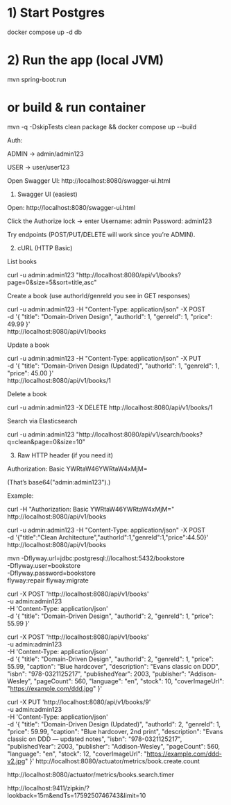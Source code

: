 # 1) Start Postgres

docker compose up -d db

# 2) Run the app (local JVM)

mvn spring-boot:run

# or build & run container

mvn -q -DskipTests clean package && docker compose up --build

Auth:

ADMIN → admin/admin123

USER → user/user123

Open Swagger UI: http://localhost:8080/swagger-ui.html

1) Swagger UI (easiest)

Open: http://localhost:8080/swagger-ui.html

Click the Authorize lock → enter
Username: admin
Password: admin123

Try endpoints (POST/PUT/DELETE will work since you’re ADMIN).

2) cURL (HTTP Basic)

List books

curl -u admin:admin123 "http://localhost:8080/api/v1/books?page=0&size=5&sort=title,asc"

Create a book (use authorId/genreId you see in GET responses)

curl -u admin:admin123 -H "Content-Type: application/json" -X POST \
-d '{
"title": "Domain-Driven Design",
"authorId": 1,
"genreId": 1,
"price": 49.99
}' \
http://localhost:8080/api/v1/books

Update a book

curl -u admin:admin123 -H "Content-Type: application/json" -X PUT \
-d '{
"title": "Domain-Driven Design (Updated)",
"authorId": 1,
"genreId": 1,
"price": 45.00
}' \
http://localhost:8080/api/v1/books/1

Delete a book

curl -u admin:admin123 -X DELETE http://localhost:8080/api/v1/books/1

Search via Elasticsearch

curl -u admin:admin123 "http://localhost:8080/api/v1/search/books?q=clean&page=0&size=10"

3) Raw HTTP header (if you need it)

Authorization: Basic YWRtaW46YWRtaW4xMjM=

(That’s base64("admin:admin123").)

Example:

curl -H "Authorization: Basic YWRtaW46YWRtaW4xMjM=" http://localhost:8080/api/v1/books

curl -u admin:admin123 -H "Content-Type: application/json" -X POST \
-d '{"title":"Clean Architecture","authorId":1,"genreId":1,"price":44.50}' \
http://localhost:8080/api/v1/books

mvn -Dflyway.url=jdbc:postgresql://localhost:5432/bookstore \
-Dflyway.user=bookstore \
-Dflyway.password=bookstore \
flyway:repair flyway:migrate

curl -X POST 'http://localhost:8080/api/v1/books' \
-u admin:admin123 \
-H 'Content-Type: application/json' \
-d '{
"title": "Domain-Driven Design",
"authorId": 2,
"genreId": 1,
"price": 55.99
}'

curl -X POST 'http://localhost:8080/api/v1/books' \
-u admin:admin123 \
-H 'Content-Type: application/json' \
-d '{
"title": "Domain-Driven Design",
"authorId": 2,
"genreId": 1,
"price": 55.99,
"caption": "Blue hardcover",
"description": "Evans classic on DDD",
"isbn": "978-0321125217",
"publishedYear": 2003,
"publisher": "Addison-Wesley",
"pageCount": 560,
"language": "en",
"stock": 10,
"coverImageUrl": "https://example.com/ddd.jpg"
}'

curl -X PUT 'http://localhost:8080/api/v1/books/9' \
-u admin:admin123 \
-H 'Content-Type: application/json' \
-d '{
"title": "Domain-Driven Design (Updated)",
"authorId": 2,
"genreId": 1,
"price": 59.99,
"caption": "Blue hardcover, 2nd print",
"description": "Evans classic on DDD — updated notes",
"isbn": "978-0321125217",
"publishedYear": 2003,
"publisher": "Addison-Wesley",
"pageCount": 560,
"language": "en",
"stock": 12,
"coverImageUrl": "https://example.com/ddd-v2.jpg"
}'
http://localhost:8080/actuator/metrics/book.create.count

http://localhost:8080/actuator/metrics/books.search.timer

http://localhost:9411/zipkin/?lookback=15m&endTs=1759250746743&limit=10